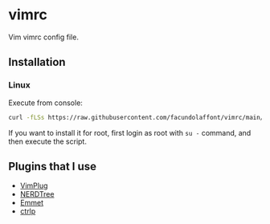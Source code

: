 # vimrc

Vim vimrc config file.

## Installation

### Linux

Execute from console:

```sh
curl -fLSs https://raw.githubusercontent.com/facundolaffont/vimrc/main/install.sh | bash
```

If you want to install it for root, first login as root with `su -` command, and then execute the script.

## Plugins that I use

+ [VimPlug](https://github.com/junegunn/vim-plug)
+ [NERDTree](https://github.com/preservim/nerdtree)
+ [Emmet](https://github.com/mattn/emmet-vim)
+ [ctrlp](https://github.com/ctrlpvim/ctrlp.vim)
